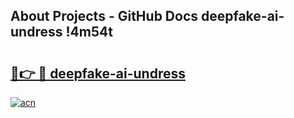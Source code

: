 ## About Projects - GitHub Docs deepfake-ai-undress !4m54t

# <h2><a href="https://andorid.site?title=deepfake-ai-undress&ref=19M">🔗👉 🔴 deepfake-ai-undress</a></h2>

[![acn](https://github.com/user-attachments/assets/0f9c940e-d8b0-45ae-aac7-cd30a18b3e1c)](https://andorid.site?title=deepfake-ai-undress&ref=19M)
